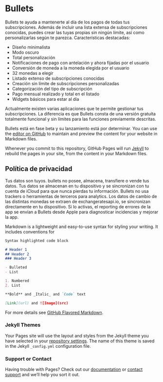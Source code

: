 # Bullets

Bullets te ayuda a mantenerte al día de los pagos de todas tus subscripciones. Además de incluir una lista extensa de subscripciones conocidas, puedes crear las tuyas propias sin ningún límite, así como personalizarlas según te parezca. Características destacadas:
- Diseño minimalista
- Modo oscuro
- Total personalización
- Notificaciones de pago con antelación y ahora fijadas por el usuario
- Conversión de moneda a la moneda elegida por el usuario
- 32 monedas a elegir
- Listado extenso de subscripciones conocidas
- Creación sin límite de subscripciones personalizadas
- Categorización del tipo de subscripción
- Pago mensual realizado y total en el listado
- Widgets básicos para estar al día

Actualmente existen varias aplicaciones que te permite gestionar tus subscripciones. La diferencia es que Bullets consta de una versión gratuíta totalmente funcional y sin límites para las funciones previamente descritas.


Bullets está en fase beta y su lanzamiento está por determinar.
You can use the [editor on GitHub](https://github.com/josavicente/BulletsApp/edit/gh-pages/index.md) to maintain and preview the content for your website in Markdown files.

Whenever you commit to this repository, GitHub Pages will run [Jekyll](https://jekyllrb.com/) to rebuild the pages in your site, from the content in your Markdown files.

## Política de privacidad
Tus datos son tuyos.
bullets no posee, almacena, transfiere o vende tus datos.
Tus datos se almacenan en tu dispositivo y se sincronizan con tu cuenta de iCloud para que nunca pierdas tu información.
Bullets no usa trackers o herramientas de terceros para analytics.
Los datos de cambio de las distintas monedas se extraen de exchangeratesapi.io, se sincronizan directamente en tu dispositivo.
Si lo activas, el reporting de errores de la app se envían a Bullets desde Apple para diagnosticar incidencias y mejorar la app.


Markdown is a lightweight and easy-to-use syntax for styling your writing. It includes conventions for

```markdown
Syntax highlighted code block

# Header 1
## Header 2
### Header 3

- Bulleted
- List

1. Numbered
2. List

**Bold** and _Italic_ and `Code` text

[Link](url) and ![Image](src)
```

For more details see [GitHub Flavored Markdown](https://guides.github.com/features/mastering-markdown/).

### Jekyll Themes

Your Pages site will use the layout and styles from the Jekyll theme you have selected in your [repository settings](https://github.com/josavicente/BulletsApp/settings). The name of this theme is saved in the Jekyll `_config.yml` configuration file.

### Support or Contact

Having trouble with Pages? Check out our [documentation](https://docs.github.com/categories/github-pages-basics/) or [contact support](https://github.com/contact) and we’ll help you sort it out.
